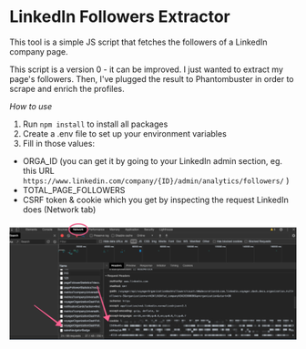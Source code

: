 # LinkedIn Followers Extractor

This tool is a simple JS script that fetches the followers of a LinkedIn company page.

This script is a version 0 - it can be improved. I just wanted to extract my page's followers. Then, I've plugged the result to Phantombuster in order to scrape and enrich the profiles.

_How to use_

1. Run `npm install` to install all packages
2. Create a .env file to set up your environment variables
3. Fill in those values:
- ORGA_ID (you can get it by going to your LinkedIn admin section, eg. this URL `https://www.linkedin.com/company/{ID}/admin/analytics/followers/` )
- TOTAL_PAGE_FOLLOWERS
- CSRF token & cookie which you get by inspecting the request LinkedIn does (Network tab)

![Image](https://github.com/bdebever/linkedin-followers-scraper/blob/master/public/screenshot-network-tab.png)